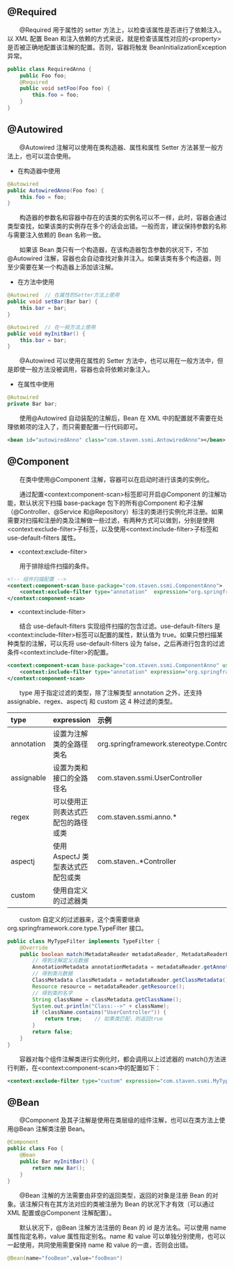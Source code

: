## @Required

&emsp;&emsp;@Required 用于属性的 setter 方法上，以检查该属性是否进行了依赖注入。以 XML 配置 Bean 和注入依赖的方式来说，就是检查该属性对应的\<property>是否被正确地配置该注解的配置。否则，容器将触发 BeanInitializationException 异常。

```java
public class RequiredAnno {
    public Foo foo;
    @Required
    public void setFoo(Foo foo) {
        this.foo = foo;
    }
}
```

## @Autowired

&emsp;&emsp;@Autowired 注解可以使用在类构造器、属性和属性 Setter 方法甚至一般方法上，也可以混合使用。

- 在构造器中使用

```java
@Autowired
public AutowiredAnno(Foo foo) {
    this.foo = foo;
}
```

&emsp;&emsp;构造器的参数名和容器中存在的该类的实例名可以不一样，此时，容器会通过类型查找，如果该类的实例存在多个的话会出错。一般而言，建议保持参数的名称与需要注入依赖的 Bean 名称一致。

&emsp;&emsp;如果该 Bean 类只有一个构造器，在该构造器包含参数的状况下，不加@Autowired 注解，容器也会自动查找对象并注入。如果该类有多个构造器，则至少需要在某一个构造器上添加该注解。

- 在方法中使用

```java
@Autowired  // 在属性的Setter方法上使用
public void setBar(Bar bar) {
    this.bar = bar;
}

@Autowired  // 在一般方法上使用
public void myInitBar() {
    this.bar = bar;
}
```

&emsp;&emsp;@Autowired 可以使用在属性的 Setter 方法中，也可以用在一般方法中，但是即使一般方法没被调用，容器也会将依赖对象注入。

- 在属性中使用

```java
@Autowired
private Bar bar;
```

&emsp;&emsp;使用@Autowired 自动装配的注解后，Bean 在 XML 中的配置就不需要在处理依赖项的注入了，而只需要配置一行代码即可。

```xml
<bean id="autowiredAnno" class="com.staven.ssmi.AntowiredAnno"></bean>
```

## @Component

&emsp;&emsp;在类中使用@Component 注解，容器可以在启动时进行该类的实例化。

&emsp;&emsp;通过配置\<context:component-scan>标签即可开启@Component 的注解功能，默认状况下扫描 base-package 包下的所有@Component 和子注解（@Controller、@Service 和@Repository）标注的类进行实例化并注册。如果需要对扫描和注册的类及注解做一些过滤，有两种方式可以做到，分别是使用\<context:exclude-filter>子标签，以及使用\<context:include-filter>子标签和 use-default-filters 属性。

- \<context:exclude-filter>

&emsp;&emsp;用于排除组件扫描的条件。

```xml
<!-- 组件扫描配置 -->
<context:component-scan base-package="com.staven.ssmi.ComponentAnno">
    <context:exclude-filter type="annotation"  expression="org.springframework.stereotype.Controller" />    // 不需要扫描ComponentAnno包下的@Controller注解的类
</context:component-scan>
```

- \<context:include-filter>

&emsp;&emsp;结合 use-default-filters 实现组件扫描的包含过滤。use-default-filters 是\<context:include-filter>标签可以配置的属性，默认值为 true。如果只想扫描某种类型的注解，可以先将 use-default-filters 设为 false，之后再进行包含的过滤条件\<context:include-filter>的配置。

```xml
<context:component-scan base-package="com.staven.ssmi.ComponentAnno" use-default-filters="false">
    <context:include-filter type="annotation" expression="org.springframework.stereotype.Controller"/>
</context:component-scan>
```

&emsp;&emsp;type 用于指定过滤的类型，除了注解类型 annotation 之外，还支持 assignable、regex、aspectj 和 custom 这 4 种过滤的类型。

| type       | expression                         | 示例                                      |
| :--------- | :--------------------------------- | :---------------------------------------- |
| annotation | 设置为注解类的全路径类名           | org.springframework.stereotype.Controller |
| assignable | 设置为类和接口的全路径名           | com.staven.ssmi.UserController            |
| regex      | 可以使用正则表达式匹配包的路径或类 | com.staven.ssmi.anno.\*                   |
| aspectj    | 使用 AspectJ 类型表达式匹配包或类  | com.staven..\*Controller                  |
| custom     | 使用自定义的过滤器类               |                                           |

&emsp;&emsp;custom 自定义的过滤器来，这个类需要继承 org.springframework.core.type.TypeFilter 接口。

```java
public class MyTypeFilter implements TypeFilter {
    @Override
    public boolean match(MetadataReader metadataReader, MetadataReaderFactory metadataReaderFactory) throws IOException {
        // 得到注解定义元数据
        AnnotationMetadata annotationMetadata = metadataReader.getAnnotationMetadata();
        // 得到类元数据
        ClassMetadata classMetadata = metadataReader.getClassMetadata();
        Resource resource = metadataReader.getResource();
        // 得到类的名字
        String className = classMetadata.getClassName();
        System.out.println("Class:-->" + className);
        if (className.contains("UserController")) {
            return true;    // 如果类匹配，则返回true
        }
        return false;
    }
}
```

&emsp;&emsp;容器对每个组件注解类进行实例化时，都会调用以上过滤器的 match()方法进行判断，在\<context:component-scan>中的配置如下：

```xml
<context:exclude-filter type="custom" expression="com.staven.ssmi.MyTypeFilter" />
```

## @Bean

&emsp;&emsp;@Component 及其子注解是使用在类层级的组件注解，也可以在类方法上使用@Bean 注解类注册 Bean。

```java
@Component
public class Foo {
    @Bean
    public Bar myInitBar() {
        return new Bar();
    }
}
```

&emsp;&emsp;@Bean 注解的方法需要由非空的返回类型，返回的对象是注册 Bean 的对象。该注解只有在其方法对应的类被注册为 Bean 的状况下才有效（可以通过 XML 配置或@Component 注解配置）。

&emsp;&emsp;默认状况下，@Bean 注解方法注册的 Bean 的 id 是方法名。可以使用 name 属性指定名称，value 属性指定别名。name 和 value 可以单独分别使用，也可以一起使用，共同使用需要保持 name 和 value 的一直，否则会出错。

```java
@Bean(name="fooBean",value="fooBean")
```
